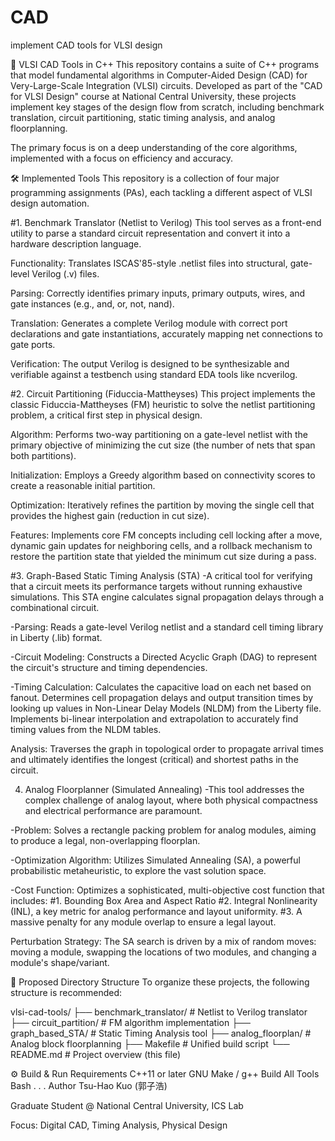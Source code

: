 # CAD
implement CAD tools for VLSI design

📖 VLSI CAD Tools in C++
This repository contains a suite of C++ programs that model fundamental algorithms in Computer-Aided Design (CAD) for Very-Large-Scale Integration (VLSI) circuits. Developed as part of the "CAD for VLSI Design" course at National Central University, these projects implement key stages of the design flow from scratch, including benchmark translation, circuit partitioning, static timing analysis, and analog floorplanning.

The primary focus is on a deep understanding of the core algorithms, implemented with a focus on efficiency and accuracy.


🛠️ Implemented Tools
This repository is a collection of four major programming assignments (PAs), each tackling a different aspect of VLSI design automation.


#1. Benchmark Translator (Netlist to Verilog)
This tool serves as a front-end utility to parse a standard circuit representation and convert it into a hardware description language.

Functionality: Translates ISCAS'85-style .netlist files into structural, gate-level Verilog (.v) files.

Parsing: Correctly identifies primary inputs, primary outputs, wires, and gate instances (e.g., and, or, not, nand).

Translation: Generates a complete Verilog module with correct port declarations and gate instantiations, accurately mapping net connections to gate ports.

Verification: The output Verilog is designed to be synthesizable and verifiable against a testbench using standard EDA tools like ncverilog.

#2. Circuit Partitioning (Fiduccia-Mattheyses)
This project implements the classic Fiduccia-Mattheyses (FM) heuristic to solve the netlist partitioning problem, a critical first step in physical design.

Algorithm: Performs two-way partitioning on a gate-level netlist with the primary objective of minimizing the cut size (the number of nets that span both partitions).

Initialization: Employs a Greedy algorithm based on connectivity scores to create a reasonable initial partition.

Optimization: Iteratively refines the partition by moving the single cell that provides the highest gain (reduction in cut size).

Features: Implements core FM concepts including cell locking after a move, dynamic gain updates for neighboring cells, and a rollback mechanism to restore the partition state that yielded the minimum cut size during a pass.

#3. Graph-Based Static Timing Analysis (STA)
-A critical tool for verifying that a circuit meets its performance targets without running exhaustive simulations. This STA engine calculates signal propagation delays through a combinational circuit.

-Parsing: Reads a gate-level Verilog netlist and a standard cell timing library in Liberty (.lib) format.

-Circuit Modeling: Constructs a Directed Acyclic Graph (DAG) to represent the circuit's structure and timing dependencies.

-Timing Calculation:
   Calculates the capacitive load on each net based on fanout.
   Determines cell propagation delays and output transition times by looking up values in Non-Linear Delay Models (NLDM) from the Liberty file.
   Implements bi-linear interpolation and extrapolation to accurately find timing values from the NLDM tables.

Analysis: Traverses the graph in topological order to propagate arrival times and ultimately identifies the longest (critical) and shortest paths in the circuit.

4. Analog Floorplanner (Simulated Annealing)
-This tool addresses the complex challenge of analog layout, where both physical compactness and electrical performance are paramount.

-Problem: Solves a rectangle packing problem for analog modules, aiming to produce a legal, non-overlapping floorplan.

-Optimization Algorithm: Utilizes Simulated Annealing (SA), a powerful probabilistic metaheuristic, to explore the vast solution space.

-Cost Function: 
   Optimizes a sophisticated, multi-objective cost function that includes:
      #1. Bounding Box Area and Aspect Ratio
      #2. Integral Nonlinearity (INL), a key metric for analog performance and layout uniformity.
      #3. A massive penalty for any module overlap to ensure a legal layout.

Perturbation Strategy: The SA search is driven by a mix of random moves: moving a module, swapping the locations of two modules, and changing a module's shape/variant.

📂 Proposed Directory Structure
To organize these projects, the following structure is recommended:

vlsi-cad-tools/
├── benchmark_translator/         # Netlist to Verilog translator
├── circuit_partition/        # FM algorithm implementation
├── graph_based_STA/                # Static Timing Analysis tool
├── analog_floorplan/       # Analog block floorplanning 
├── Makefile                # Unified build script
└── README.md               # Project overview (this file)

⚙️ Build & Run
Requirements
C++11 or later
GNU Make / g++
Build All Tools
Bash
.
.
.
Author
Tsu-Hao Kuo (郭子浩)

Graduate Student @ National Central University, ICS Lab

Focus: Digital CAD, Timing Analysis, Physical Design

